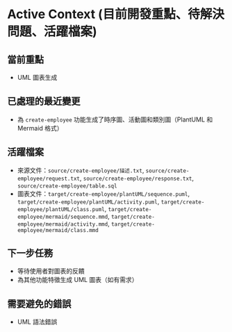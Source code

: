 # Active Context (目前開發重點、待解決問題、活躍檔案)

## 當前重點
- UML 圖表生成

## 已處理的最近變更
- 為 `create-employee` 功能生成了時序圖、活動圖和類別圖（PlantUML 和 Mermaid 格式）

## 活躍檔案
- 來源文件：`source/create-employee/描述.txt`, `source/create-employee/request.txt`, `source/create-employee/response.txt`, `source/create-employee/table.sql`
- 圖表文件：`target/create-employee/plantUML/sequence.puml`, `target/create-employee/plantUML/activity.puml`, `target/create-employee/plantUML/class.puml`, `target/create-employee/mermaid/sequence.mmd`, `target/create-employee/mermaid/activity.mmd`, `target/create-employee/mermaid/class.mmd`

## 下一步任務
- 等待使用者對圖表的反饋
- 為其他功能特徵生成 UML 圖表（如有需求）

## 需要避免的錯誤
- UML 語法錯誤
